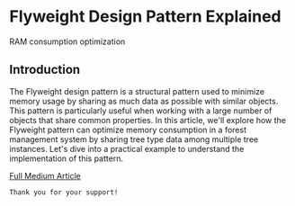# Flyweight Design Pattern Explained

RAM consumption optimization

## Introduction

The Flyweight design pattern is a structural pattern used to minimize memory usage by sharing as much data as possible with similar objects. This pattern is particularly useful when working with a large number of objects that share common properties. In this article, we'll explore how the Flyweight pattern can optimize memory consumption in a forest management system by sharing tree type data among multiple tree instances. Let's dive into a practical example to understand the implementation of this pattern.

[Full Medium Article](https://levelup.gitconnected.com/flyweight-design-pattern-explained-d70b23ff78c7)

```
Thank you for your support!
```
